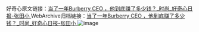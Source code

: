 好奇心原文链接：[当了一年Burberry CEO ，他到底赚了多少钱？_时尚_好奇心日报-张田小 ](https://www.qdaily.com/articles/10582.html)
WebArchive归档链接：[当了一年Burberry CEO ，他到底赚了多少钱？_时尚_好奇心日报-张田小 ](http://web.archive.org/web/20190623160915/https://www.qdaily.com/articles/10582.html)
![image](http://ww3.sinaimg.cn/large/007d5XDply1g3w25e6zqsj30u02nt1kx)